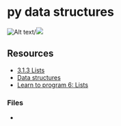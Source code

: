 # py data structures

![Alt text](https://s3.amazonaws.com/alx-intranet.hbtn.io/uploads/medias/2020/9/7e7834b535261d05532fb80a9304f7051c4ad7ac.gif?X-Amz-Algorithm=AWS4-HMAC-SHA256&X-Amz-Credential=AKIARDDGGGOUSBVO6H7D%2F20220606%2Fus-east-1%2Fs3%2Faws4_request&X-Amz-Date=20220606T182230Z&X-Amz-Expires=86400&X-Amz-SignedHeaders=host&X-Amz-Signature=9847eb9da27d26f6b6d59f37bd2374701a25110455582b7e95119b9ecb485cf8)/![](https://s3.amazonaws.com/alx-intranet.hbtn.io/uploads/medias/2020/9/7e7834b535261d05532fb80a9304f7051c4ad7ac.gif?X-Amz-Algorithm=AWS4-HMAC-SHA256&X-Amz-Credential=AKIARDDGGGOUSBVO6H7D%2F20220606%2Fus-east-1%2Fs3%2Faws4_request&X-Amz-Date=20220606T182230Z&X-Amz-Expires=86400&X-Amz-SignedHeaders=host&X-Amz-Signature=9847eb9da27d26f6b6d59f37bd2374701a25110455582b7e95119b9ecb485cf8)

## Resources

* [3.1.3 Lists](https://docs.python.org/3/tutorial/introduction.html#lists) 
* [Data structures](https://docs.python.org/3/tutorial/datastructures.html)
* [Learn to program 6: Lists](https://www.youtube.com/watch?v=A1HUzrvS-Pw)

### Files
* 
